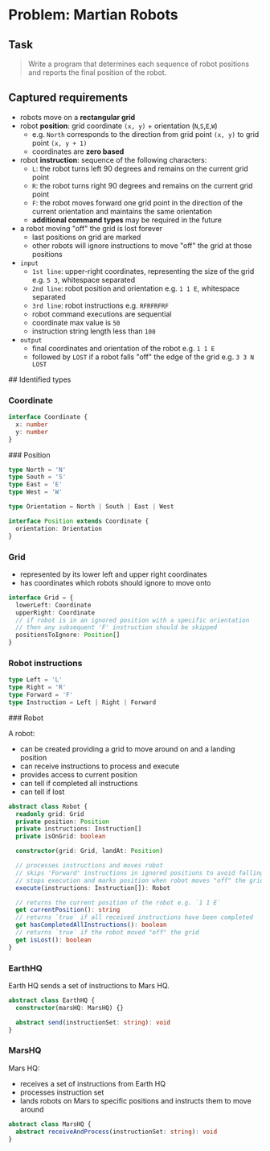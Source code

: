 # Problem: Martian Robots

## Task

> Write a program that determines each sequence of robot positions and reports the final position of the robot.

## Captured requirements

- robots move on a __rectangular grid__
- robot __position__: grid coordinate `(x, y)` + orientation (`N`,`S`,`E`,`W`)
  - e.g. `North` corresponds to the direction from grid point `(x, y)` to grid point `(x, y + 1)`
  - coordinates are __zero based__
- robot __instruction__: sequence of the following characters:
  - `L`: the robot turns left 90 degrees and remains on the current grid point
  - `R`: the robot turns right 90 degrees and remains on the current grid point
  - `F`: the robot moves forward one grid point in the direction of the current
orientation and maintains the same orientation
  - __additional command types__ may be required in the future
- a robot moving "off" the grid is lost forever
  - last positions on grid are marked
  - other robots will ignore instructions to move "off" the grid at those positions
- `input`
  - `1st line`: upper-right coordinates, representing the size of the grid e.g. `5 3`, whitespace separated
  - `2nd line`: robot position and orientation e.g. `1 1 E`, whitespace separated
  - `3rd line`: robot instructions e.g. `RFRFRFRF`
  - robot command executions are sequential
  - coordinate max value is `50`
  - instruction string length less than `100`
- `output`
  - final coordinates and orientation of the robot e.g. `1 1 E`
  - followed by `LOST` if a robot falls "off" the edge of the grid e.g. `3 3 N LOST`

## Identified types

### Coordinate

```ts
interface Coordinate {
  x: number
  y: number
}
```

### Position

```ts
type North = 'N'
type South = 'S'
type East = 'E'
type West = 'W'

type Orientation = North | South | East | West

interface Position extends Coordinate {
  orientation: Orientation
}
```

### Grid

- represented by its lower left and upper right coordinates
- has coordinates which robots should ignore to move onto

```ts
interface Grid = {
  lowerLeft: Coordinate
  upperRight: Coordinate
  // if robot is in an ignored position with a specific orientation
  // then any subsequent 'F' instruction should be skipped
  positionsToIgnore: Position[]
}
```

### Robot instructions

```ts
type Left = 'L'
type Right = 'R'
type Forward = 'F'
type Instruction = Left | Right | Forward
```

### Robot

A robot:

- can be created providing a grid to move around on and a landing position
- can receive instructions to process and execute
- provides access to current position
- can tell if completed all instructions
- can tell if lost

```ts
abstract class Robot {
  readonly grid: Grid
  private position: Position
  private instructions: Instruction[]
  private isOnGrid: boolean

  constructor(grid: Grid, landAt: Position)

  // processes instructions and moves robot
  // skips 'Forward' instructions in ignored positions to avoid falling off the grid
  // stops execution and marks position when robot moves "off" the grid
  execute(instructions: Instruction[]): Robot

  // returns the current position of the robot e.g. `1 1 E`
  get currentPosition(): string
  // returns `true` if all received instructions have been completed
  get hasCompletedAllInstructions(): boolean
  // returns `true` if the robot moved "off" the grid
  get isLost(): boolean
}
```

### EarthHQ

Earth HQ sends a set of instructions to Mars HQ.

```ts
abstract class EarthHQ {
  constructor(marsHQ: MarsHQ) {}

  abstract send(instructionSet: string): void
}
```

### MarsHQ

Mars HQ:

- receives a set of instructions from Earth HQ
- processes instruction set
- lands robots on Mars to specific positions and instructs them to move around

```ts
abstract class MarsHQ {
  abstract receiveAndProcess(instructionSet: string): void
}
```
